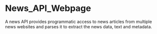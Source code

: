 # News_API_Webpage
 A news API provides programmatic access to news articles from multiple news websites and parses it to extract the news data, text and metadata.
